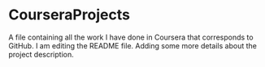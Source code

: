 # CourseraProjects
A file containing all the work I have done in Coursera that corresponds to GitHub.
I am editing the README file. Adding some more details about the project description.
